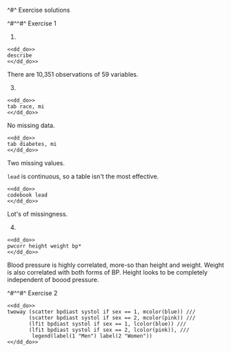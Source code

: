 ^#^ Exercise solutions

^#^^#^ Exercise 1

1)
~~~~
<<dd_do>>
describe
<</dd_do>>
~~~~

There are 10,351 observations of 59 variables.

3)
~~~~
<<dd_do>>
tab race, mi
<</dd_do>>
~~~~
No missing data.
~~~~
<<dd_do>>
tab diabetes, mi
<</dd_do>>
~~~~
Two missing values.

`lead` is continuous, so a table isn't the most effective.
~~~~
<<dd_do>>
codebook lead
<</dd_do>>
~~~~
Lot's of missingness.

4)
~~~~
<<dd_do>>
pwcorr height weight bp*
<</dd_do>>
~~~~
Blood pressure is highly correlated, more-so than height and weight. Weight is also correlated with both forms of BP. Height looks to be completely
independent of boood pressure.

^#^^#^ Exercise 2

~~~~
<<dd_do>>
twoway (scatter bpdiast systol if sex == 1, mcolor(blue)) ///
       (scatter bpdiast systol if sex == 2, mcolor(pink)) ///
       (lfit bpdiast systol if sex == 1, lcolor(blue)) ///
       (lfit bpdiast systol if sex == 2, lcolor(pink)), ///
        legend(label(1 "Men") label(2 "Women"))
<</dd_do>>
~~~~
